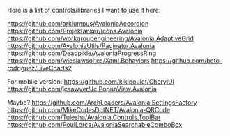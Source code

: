 ﻿Here is a list of controls/libraries I want to use it here:


https://github.com/arklumpus/AvaloniaAccordion
https://github.com/Projektanker/Icons.Avalonia
https://github.com/workgroupengineering/Avalonia.AdaptiveGrid
https://github.com/AvaloniaUtils/Paginator.Avalonia
https://github.com/Deadpikle/AvaloniaProgressRing
https://github.com/wieslawsoltes/Xaml.Behaviors
https://github.com/beto-rodriguez/LiveCharts2

For mobile version:
https://github.com/kikipoulet/CherylUI
https://github.com/jcsawyer/Jc.PopupView.Avalonia


Maybe?
https://github.com/ArchLeaders/Avalonia.SettingsFactory
https://github.com/MikeCodesDotNET/Avalonia-QRCode
https://github.com/Tulesha/Avalonia.Controls.ToolBar
https://github.com/PoulLorca/AvaloniaSearchableComboBox
